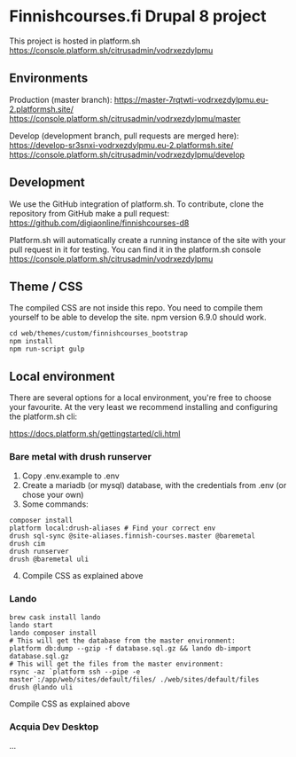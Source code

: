 # Finnishcourses.fi Drupal 8 project

This project is hosted in platform.sh
https://console.platform.sh/citrusadmin/vodrxezdylpmu

## Environments

Production (master branch):
https://master-7rqtwti-vodrxezdylpmu.eu-2.platformsh.site/
https://console.platform.sh/citrusadmin/vodrxezdylpmu/master

Develop (development branch, pull requests are merged here):
https://develop-sr3snxi-vodrxezdylpmu.eu-2.platformsh.site/
https://console.platform.sh/citrusadmin/vodrxezdylpmu/develop


## Development
We use the GitHub integration of platform.sh. To contribute, clone the
repository from GitHub make a pull request:
https://github.com/digiaonline/finnishcourses-d8

Platform.sh will automatically create a running instance of the site with your
pull request in it for testing. You can find it in the platform.sh console
https://console.platform.sh/citrusadmin/vodrxezdylpmu

## Theme / CSS
The compiled CSS are not inside this repo. You need to compile them yourself
to be able to develop the site. npm version 6.9.0 should work.

```
cd web/themes/custom/finnishcourses_bootstrap
npm install
npm run-script gulp
```

## Local environment

There are several options for a local environment, you're free to choose your favourite. At the very least we recommend installing and configuring the platform.sh cli:

https://docs.platform.sh/gettingstarted/cli.html

### Bare metal with drush runserver

1. Copy .env.example to .env
2. Create a mariadb (or mysql) database, with the credentials from .env (or chose your own)
3. Some commands:

```
composer install
platform local:drush-aliases # Find your correct env
drush sql-sync @site-aliases.finnish-courses.master @baremetal
drush cim
drush runserver
drush @baremetal uli
```

4. Compile CSS as explained above

### Lando
```
brew cask install lando
lando start
lando composer install
# This will get the database from the master environment:
platform db:dump --gzip -f database.sql.gz && lando db-import database.sql.gz
# This will get the files from the master environment:
rsync -az `platform ssh --pipe -e master`:/app/web/sites/default/files/ ./web/sites/default/files
drush @lando uli
```

Compile CSS as explained above

### Acquia Dev Desktop
...
